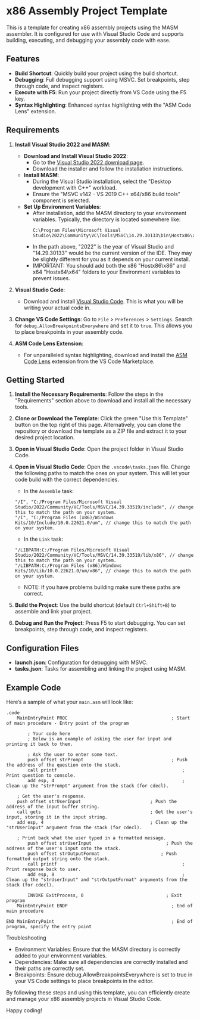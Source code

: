 # x86 Assembly Project Template

This is a template for creating x86 assembly projects using the MASM assembler. It is configured for use with Visual Studio Code and supports building, executing, and debugging your assembly code with ease.

## Features

- **Build Shortcut**: Quickly build your project using the build shortcut.
- **Debugging**: Full debugging support using MSVC. Set breakpoints, step through code, and inspect registers.
- **Execute with F5**: Run your project directly from VS Code using the F5 key.
- **Syntax Highlighting**: Enhanced syntax highlighting with the "ASM Code Lens" extension.

## Requirements

1. **Install Visual Studio 2022 and MASM**:
   - **Download and Install Visual Studio 2022**:
     - Go to the [Visual Studio 2022 download page](https://visualstudio.microsoft.com/vs/).
     - Download the installer and follow the installation instructions.
   - **Install MASM**:
     - During the Visual Studio installation, select the "Desktop development with C++" workload.
     - Ensure the "MSVC v142 - VS 2019 C++ x64/x86 build tools" component is selected.
   - **Set Up Environment Variables**:
     - After installation, add the MASM directory to your environment variables. Typically, the directory is located somewhere like:
       ```
       C:\Program Files\Microsoft Visual Studio\2022\Community\VC\Tools\MSVC\14.29.30133\bin\Hostx86\x86
       ```
     - In the path above, "2022" is the year of Visual Studio and "14.29.30133" would be the current version of the IDE. They may be slightly different for you as it depends on your current install.
     - IMPORTANT: You should add both the x86 "Hostx86\x86" and x64 "Hostx64\x64" folders to your Environment variables to prevent issues.

2. **Visual Studio Code**:
   - Download and install [Visual Studio Code](https://code.visualstudio.com/). This is what you will be writing your actual code in.

3. **Change VS Code Settings**:
    Go to `File` > `Preferences` > `Settings`.
    Search for `debug.AllowBreakpointsEverywhere` and set it to `true`. This allows you to place breakpoints in your assembly code.

4. **ASM Code Lens Extension**:
   - For unparalleled syntax highlighting, download and install the [ASM Code Lens](https://marketplace.visualstudio.com/items?itemName=maziac.asm-code-lens) extension from the VS Code Marketplace.

## Getting Started

1. **Install the Necessary Requirements**:
    Follow the steps in the "Requirements" section above to download and install all the necessary tools.

2. **Clone or Download the Template**:
    Click the green "Use this Template" button on the top right of this page. Alternatively, you can clone the repository or download the template as a ZIP file and extract it to your desired project location.

3. **Open in Visual Studio Code**:
    Open the project folder in Visual Studio Code.

4. **Open in Visual Studio Code**:
    Open the `.vscode\tasks.json` file. Change the following paths to match the ones on your system. This will let your code build with the correct dependencies.
    
    - In the `Assemble` task:
    ```
    "/I", "C:/Program Files/Microsoft Visual Studio/2022/Community/VC/Tools/MSVC/14.39.33519/include", // change this to match the path on your system.
    "/I", "C:/Program Files (x86)/Windows Kits/10/Include/10.0.22621.0/um", // change this to match the path on your system.
    ```
    - In the `Link` task:
    ```
    "/LIBPATH:C:/Program Files/Microsoft Visual Studio/2022/Community/VC/Tools/MSVC/14.39.33519/lib/x86", // change this to match the path on your system.
    "/LIBPATH:C:/Program Files (x86)/Windows Kits/10/Lib/10.0.22621.0/um/x86", // change this to match the path on your system.
    ```
    - NOTE: If you have problems building make sure these paths are correct.

5. **Build the Project**:
    Use the build shortcut (default `Ctrl+Shift+B`) to assemble and link your project.

6. **Debug and Run the Project**:
    Press F5 to start debugging. You can set breakpoints, step through code, and inspect registers.


## Configuration Files

- **launch.json**: Configuration for debugging with MSVC.
- **tasks.json**: Tasks for assembling and linking the project using MASM.

## Example Code

Here’s a sample of what your `main.asm` will look like:

```assembly
.code                   
	MainEntryPoint PROC 								      ; Start of main procedure - Entry point of the program

		; Your code here
		; Below is an example of asking the user for input and printing it back to them.

		; Ask the user to enter some text.
		push offset strPrompt							      ; Push the address of the question onto the stack.
		call printf										          ; Print question to console.
		add esp, 4										          ; Clean up the "strPrompt" argument from the stack (for cdecl).

    ; Get the user's response.
    push offset strUserInput    					  ; Push the address of the input buffer string.
    call gets                  						  ; Get the user's input, storing it in the input string.
    add esp, 4                 						  ; Clean up the "strUserInput" argument from the stack (for cdecl).

    ; Print back what the user typed in a formatted message.
		push offset strUserInput						    ; Push the address of the user's input onto the stack.
		push offset strOutputFormat						  ; Push formatted output string onto the stack.
		call printf										          ; Print response back to user.
		add esp, 8										          ; Clean up the "strUserInput" and "strOutputFormat" arguments from the stack (for cdecl).
		
		INVOKE ExitProcess, 0 							    ; Exit program
	MainEntryPoint ENDP 								      ; End of main procedure

END MainEntryPoint 										      ; End of program, specify the entry point
```

Troubleshooting

   - Environment Variables: Ensure that the MASM directory is correctly added to your environment variables.
   - Dependencies: Make sure all dependencies are correctly installed and their paths are correctly set.
   - Breakpoints: Ensure debug.AllowBreakpointsEverywhere is set to true in your VS Code settings to place breakpoints in the editor.

By following these steps and using this template, you can efficiently create and manage your x86 assembly projects in Visual Studio Code.

Happy coding!